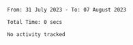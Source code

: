 <!--START_SECTION:waka-->

```txt
From: 31 July 2023 - To: 07 August 2023

Total Time: 0 secs

No activity tracked
```

<!--END_SECTION:waka-->
